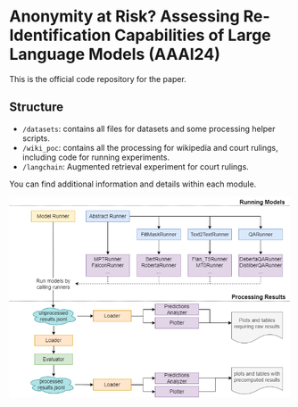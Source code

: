 # Anonymity at Risk? Assessing Re-Identification Capabilities of Large Language Models (AAAI24)

This is the official code repository for the paper.

## Structure
- `/datasets`: contains all files for datasets and some processing helper scripts.
- `/wiki_poc`: contains all the processing for wikipedia and court rulings, including code for running experiments.
- `/langchain`: Augmented retrieval experiment for court rulings.

You can find additional information and details within each module.

![structure](code_architecture.png)
